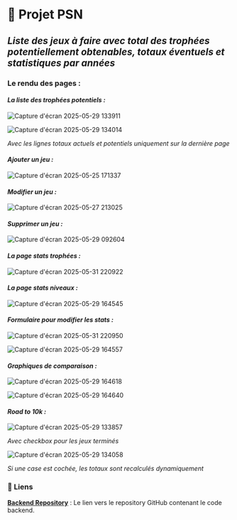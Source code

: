 # 🚀 Projet PSN

## _Liste des jeux à faire avec total des trophées potentiellement obtenables, totaux éventuels et statistiques par années_

### Le rendu des pages : 

#### _La liste des trophées potentiels :_

![Capture d'écran 2025-05-29 133911](https://github.com/user-attachments/assets/589d00ef-f4f1-4f04-88ab-5ae5fb4ac6f8)

![Capture d'écran 2025-05-29 134014](https://github.com/user-attachments/assets/29492a3f-8f17-46fe-a500-ab297207d297)

_Avec les lignes totaux actuels et potentiels uniquement sur la dernière page_

#### _Ajouter un jeu :_

![Capture d'écran 2025-05-25 171337](https://github.com/user-attachments/assets/4a417986-b8dd-4512-95c5-dee955a01cdc)


#### _Modifier un jeu :_

![Capture d'écran 2025-05-27 213025](https://github.com/user-attachments/assets/619d80e6-dd81-4062-9723-ddbc763747f2)


#### _Supprimer un jeu :_

![Capture d'écran 2025-05-29 092604](https://github.com/user-attachments/assets/b7c8548b-0269-4276-a35d-8efd2a5c2441)

#### _La page stats trophées :_

![Capture d'écran 2025-05-31 220922](https://github.com/user-attachments/assets/5b8b6c97-17a9-4716-b824-10777f3860b8)

#### _La page stats niveaux :_

![Capture d'écran 2025-05-29 164545](https://github.com/user-attachments/assets/5606beec-34f0-42f3-8999-4af249412a60)

#### _Formulaire pour modifier les stats :_

![Capture d'écran 2025-05-31 220950](https://github.com/user-attachments/assets/3e8b22db-9456-45a3-96d9-5285a5ded054)

![Capture d'écran 2025-05-29 164557](https://github.com/user-attachments/assets/912597bf-d15b-4d71-9f6d-cc61e6180b24)

#### _Graphiques de comparaison :_

![Capture d'écran 2025-05-29 164618](https://github.com/user-attachments/assets/930bfd47-02f4-44ea-a29c-fba1881137c9)

![Capture d'écran 2025-05-29 164640](https://github.com/user-attachments/assets/12da0393-6a03-453e-b79b-774f5cb0aa25)

#### _Road to 10k :_

![Capture d'écran 2025-05-29 133857](https://github.com/user-attachments/assets/77ec11e0-903e-43ec-9fd1-45d50982454d)

_Avec checkbox pour les jeux terminés_

![Capture d'écran 2025-05-29 134058](https://github.com/user-attachments/assets/467dbf6f-2496-468a-8da9-85f09853d7d6)

_Si une case est cochée, les totaux sont recalculés dynamiquement_

### 🔗 Liens

**[Backend Repository](https://github.com/cedric-chimot/psn-back)** : Le lien vers le repository GitHub contenant le code backend.
